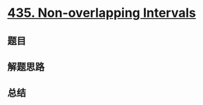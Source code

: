 # [435. Non-overlapping Intervals](https://leetcode.com/problems/non-overlapping-intervals/)

## 题目


## 解题思路


## 总结


